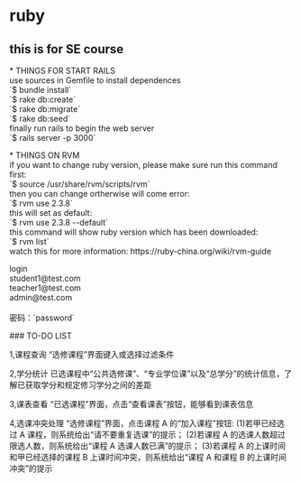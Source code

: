# ruby
## this is for SE course

<p>
* THINGS FOR START RAILS<br>
use sources in Gemfile to install dependences<br>
`$ bundle install`<br>
`$ rake db:create`<br>
`$ rake db:migrate`<br>
`$ rake db:seed`<br>
finally run rails to begin the web server<br>
`$ rails server -p 3000`
</p>

<p>
* THINGS ON RVM<br>
if you want to change ruby version, please make sure run this command first:<br>
`$ source /usr/share/rvm/scripts/rvm` <br>
then you can change ortherwise will come error:<br>
`$ rvm use 2.3.8` <br>
this will set as default:<br>
`$ rvm use 2.3.8 --default` <br>
this command will show ruby version which has been downloaded:<br>
`$ rvm list` <br>
watch this for more information: https://ruby-china.org/wiki/rvm-guide
</p>

<p>login<br>
student1@test.com<br>
teacher1@test.com<br>
admin@test.com<br>
<br>
密码：`password`
</p>

<p>
### TO-DO LIST

1,课程查询
“选修课程”界面键入或选择过滤条件
<!--
DONE:choose table; choose logic; when not choose, show all
UNFINISH:choose one of three options; default value fillin
-->
2,学分统计
已选课程中“公共选修课”、“专业学位课”以及“总学分”的统计信息，了解已获取学分和规定修习学分之间的差距
<!--
DONE: table artifice
UNFINISH:logic; FIXME:is the score steady?
-->
3,课表查看
“已选课程”界面，点击“查看课表”按钮，能够看到课表信息
<!--
DONE: table artifice
UNFINISH:logic
-->
4,选课冲突处理
“选修课程”界面，点击课程 A 的“加入课程”按钮:
(1)若甲已经选 过 A 课程，则系统给出“请不要重复选课”的提示；
(2)若课程 A 的选课人数超过限选人数，则系统给出“课程 A 选课人数已满”的提示；
(3)若课程 A 的上课时间和甲已经选择的课程 B 上课时间冲突，则系统给出“课程 A 和课程 B 的上课时间冲突”的提示
<!--
not begin
-->
</p>